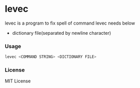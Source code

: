 # levec
levec is a program to fix spell of command
levec needs below
* dictionary file(separated by newline character)

### Usage
```bash
levec <COMMAND STRING> <DICTIONARY FILE>
```

### License
MIT License

